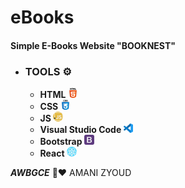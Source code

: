 # eBooks

#### Simple E-Books Website "BOOKNEST" 

* ### **TOOLS ⚙️**
   * **HTML  ![](./ebook-app/src/images/html-5.png)**
   * **CSS   ![](./ebook-app/src/images/css.png)**
   * **JS ![](./ebook-app/src/images/javascript.png)**
   * **Visual Studio Code ![](./ebook-app/src/images/vs.png)**
   * **Bootstrap ![](./ebook-app/src/images/bootstrap.png)**
   * **React ![](./ebook-app/src/images/react.png)**



***AWBGCE*** 🌼❤️ AMANI ZYOUD